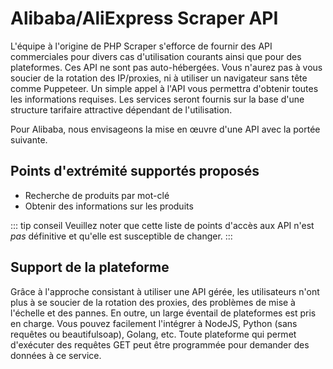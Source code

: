 # Alibaba/AliExpress Scraper API

L'équipe à l'origine de PHP Scraper s'efforce de fournir des API commerciales pour divers cas d'utilisation courants ainsi que pour des plateformes. Ces API ne sont pas auto-hébergées. Vous n'aurez pas à vous soucier de la rotation des IP/proxies, ni à utiliser un navigateur sans tête comme Puppeteer. Un simple appel à l'API vous permettra d'obtenir toutes les informations requises. Les services seront fournis sur la base d'une structure tarifaire attractive dépendant de l'utilisation.

Pour Alibaba, nous envisageons la mise en œuvre d'une API avec la portée suivante.

## Points d'extrémité supportés proposés

- Recherche de produits par mot-clé
- Obtenir des informations sur les produits

::: tip conseil
Veuillez noter que cette liste de points d'accès aux API n'est *pas* définitive et qu'elle est susceptible de changer.
:::

## Support de la plateforme

Grâce à l'approche consistant à utiliser une API gérée, les utilisateurs n'ont plus à se soucier de la rotation des proxies, des problèmes de mise à l'échelle et des pannes. En outre, un large éventail de plateformes est pris en charge. Vous pouvez facilement l'intégrer à NodeJS, Python (sans requêtes ou beautifulsoap), Golang, etc. Toute plateforme qui permet d'exécuter des requêtes GET peut être programmée pour demander des données à ce service.
